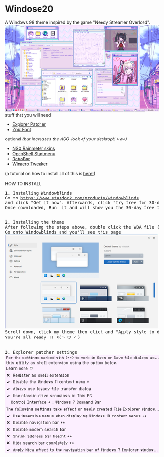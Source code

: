 <h1>Windose20</h1>
A Windows 98 theme inspired by the game "Needy Streamer Overload".
<img src="tutorial/main.png">
<h> stuff that you will need </h>
<ul>
<li><a href="https://github.com/valinet/ExplorerPatcher">Explorer Patcher</a></li>
<li><a href="https://github.com/SolidZORO/zpix-pixel-font">Zpix Font</a></li>
</ul>
<h>optional <i>(but increases the NSO-look of your desktop!! >w<)</i></h>
<ul>
<li><a href="https://github.com/lezzthanthree/Needy-Streamer-Overload">NSO Rainmeter skins</a></li>
<li><a href="https://github.com/Open-Shell/Open-Shell-Menu">OpenShell Startmenu</a></li>
<li><a href="https://github.com/dremin/RetroBar">RetroBar</a></li>
<li><a href="https://winaerotweaker.com">Winaero Tweaker</a></li> 
</ul>
(a tutorial on how to install all of this is <a href="https://www.reddit.com/r/NeedyStreamerOverload/comments/17vxol0/ultimate_nso_desktop_theme_guide_windows">here!</a>)
  <br>
  <br>
<H> HOW TO INSTALL </H>
<pre>
<b>1.</b> <h>Installing Windowblinds</h>
Go to <a href="https://www.stardock.com/products/windowblinds">https://www.stardock.com/products/windowblinds</a>
and click "Get it now". Afterwards, click "try free for 30-days" (or click "get it now" again if you have the money).
Once downloaded, Run  it and will show you the 30-day free trial thingy again, click it and then enter your email and follow the steps afterwards.
<br>
<b>2.</b> <h>Installing the theme</h>
After following the steps above, double click the WBA file (Windose20.wba) and you will be notified that new theme has been installed.
Go onto Windowblinds and you'll see this page 
<img style="width: 500px;"src="tutorial/main2.png">
Scroll down, click my theme then click and "Apply style to desktop"
You're all ready !! ꉂ(˵˃ ᗜ ˂˵)
<br>
<b>3.</b> <h>Explorer patcher settings</h>
<img style="width: 600px;"src="tutorial/explorer.png">
  
</pre>

